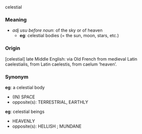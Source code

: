celestial
### Meaning
+ _adj usu before noun_: of the sky or of heaven
	+ __eg__: celestial bodies (= the sun, moon, stars, etc.)

### Origin

[celestial] late Middle English: via Old French from medieval Latin caelestialis, from Latin caelestis, from caelum ‘heaven’.

### Synonym

__eg__: a celestial body

+ (IN) SPACE
+ opposite(s): TERRESTRIAL, EARTHLY

__eg__: celestial beings

+ HEAVENLY
+ opposite(s): HELLISH ; MUNDANE


